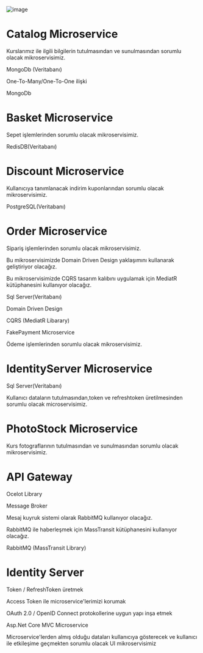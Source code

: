 ![image](https://user-images.githubusercontent.com/81268272/215898888-34be5aa1-9036-4e7f-8b0d-ec820e815db0.png)

<h1><b>Catalog Microservice </b></h1>

Kurslarımız ile ilgili bilgilerin tutulmasından ve sunulmasından sorumlu olacak mikroservisimiz.

MongoDb (Veritabanı)

One-To-Many/One-To-One ilişki

MongoDb

<h1><b>Basket Microservice </b></h1>

Sepet işlemlerinden sorumlu olacak mikroservisimiz.

RedisDB(Veritabanı)

<h1><b>Discount Microservice </b></h1>

Kullanıcıya tanımlanacak indirim kuponlarından sorumlu olacak mikroservisimiz.

PostgreSQL(Veritabanı)

<h1><b>Order Microservice </b></h1>

Sipariş işlemlerinden sorumlu olacak mikroservisimiz.

Bu mikroservisimizde Domain Driven Design yaklaşımını kullanarak geliştiriyor olacağız.

Bu mikroservisimizde CQRS tasarım kalıbını uygulamak için MediatR kütüphanesini kullanıyor olacağız.

Sql Server(Veritabanı)

Domain Driven Design 

CQRS (MediatR Libarary)

FakePayment Microservice

Ödeme işlemlerinden sorumlu olacak mikroservisimiz.

<h1><b>IdentityServer Microservice</b></h1>

Sql Server(Veritabanı)

Kullanıcı dataların tutulmasından,token ve refreshtoken üretilmesinden sorumlu olacak microservisimiz.

<h1><b>PhotoStock Microservice </b></h1>

Kurs fotograflarının tutulmasından ve sunulmasından sorumlu olacak mikroservisimiz.

<h1><b>API Gateway </b></h1>

Ocelot Library

Message Broker 

Mesaj kuyruk sistemi olarak RabbitMQ kullanıyor olacağız.

RabbitMQ ile haberleşmek için MassTransit kütüphanesini kullanıyor olacağız.

RabbitMQ (MassTransit Library)

<h1><b>Identity Server </b></h1>

Token / RefreshToken üretmek

Access Token ile microservice'lerimizi korumak

OAuth 2.0 / OpenID Connect protokollerine uygun yapı inşa etmek

Asp.Net Core MVC Microservice

Microservice'lerden almış olduğu dataları kullanıcıya gösterecek ve kullanıcı ile etkileşime geçmekten sorumlu olacak UI mikroservisimiz
